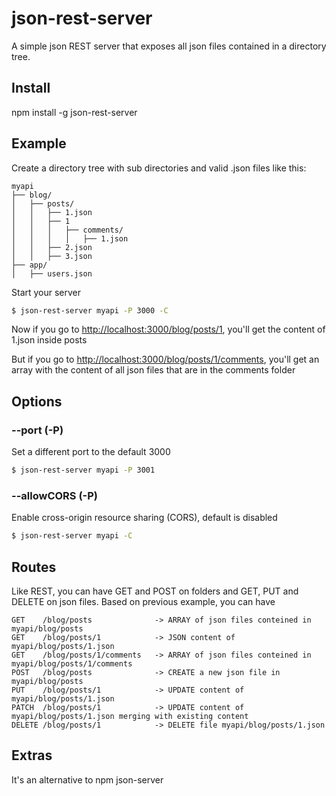 # json-rest-server
A simple json REST server that exposes all json files contained in a directory tree.

## Install
npm install -g json-rest-server

## Example
Create a directory tree with sub directories and valid .json files like this:

```
myapi
├── blog/
│   ├── posts/
│   │	├── 1.json
│   │   ├── 1
│   │   │   ├── comments/
│   │   │   │   ├── 1.json
│   │   ├── 2.json
│   │   ├── 3.json
├── app/
│   ├── users.json
```

Start your server

```bash
$ json-rest-server myapi -P 3000 -C
```

Now if you go to [http://localhost:3000/blog/posts/1](), you'll get the content of 1.json inside posts

But if you go to [http://localhost:3000/blog/posts/1/comments](), you'll get an array with the content of all json files that are in the comments folder

## Options
### --port (-P) <number>
Set a different port to the default 3000
```bash
$ json-rest-server myapi -P 3001
```

### --allowCORS (-P)
Enable cross-origin resource sharing (CORS), default is disabled
```bash
$ json-rest-server myapi -C
```

## Routes
Like REST, you can have GET and POST on folders and GET, PUT and DELETE on json files. Based on previous example, you can have

```
GET    /blog/posts				-> ARRAY of json files conteined in myapi/blog/posts
GET    /blog/posts/1			-> JSON content of myapi/blog/posts/1.json
GET    /blog/posts/1/comments	-> ARRAY of json files conteined in myapi/blog/posts/1/comments
POST   /blog/posts				-> CREATE a new json file in myapi/blog/posts
PUT    /blog/posts/1			-> UPDATE content of myapi/blog/posts/1.json
PATCH  /blog/posts/1			-> UPDATE content of myapi/blog/posts/1.json merging with existing content
DELETE /blog/posts/1			-> DELETE file myapi/blog/posts/1.json
```

## Extras
It's an alternative to npm json-server

